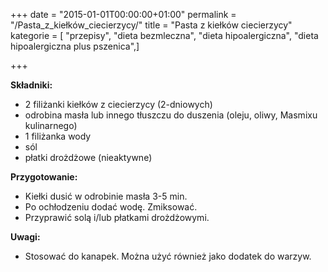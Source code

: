 +++
date = "2015-01-01T00:00:00+01:00"
permalink = "/Pasta_z_kiełków_ciecierzycy/"
title = "Pasta z kiełków ciecierzycy"
kategorie = [ "przepisy", "dieta bezmleczna", "dieta hipoalergiczna", "dieta hipoalergiczna plus pszenica",]

+++

**Składniki:**

-   2 filiżanki kiełków z ciecierzycy (2-dniowych)
-   odrobina masła lub innego tłuszczu do duszenia (oleju, oliwy, Masmixu kulinarnego)
-   1 filiżanka wody
-   sól
-   płatki drożdżowe (nieaktywne)

**Przygotowanie:**

-   Kiełki dusić w odrobinie masła 3-5 min.
-   Po ochłodzeniu dodać wodę. Zmiksować.
-   Przyprawić solą i/lub płatkami drożdżowymi.

**Uwagi:**

-   Stosować do kanapek. Można użyć również jako dodatek do warzyw.
